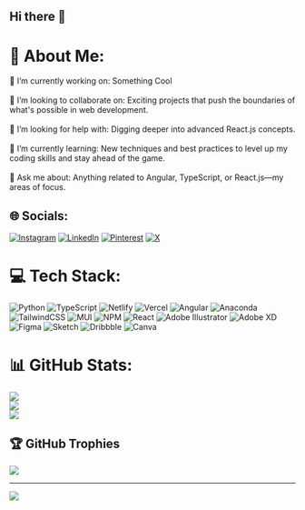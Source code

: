 ## Hi there 👋

# 💫 About Me:
🔭 I’m currently working on: Something Cool<br><br>👯 I’m looking to collaborate on: Exciting projects that push the boundaries of what's possible in web development.<br><br>🤝 I’m looking for help with: Digging deeper into advanced React.js concepts.<br><br>🌱 I’m currently learning: New techniques and best practices to level up my coding skills and stay ahead of the game.<br><br>💬 Ask me about: Anything related to Angular, TypeScript, or React.js—my areas of focus. <br>


## 🌐 Socials:
[![Instagram](https://img.shields.io/badge/Instagram-%23E4405F.svg?logo=Instagram&logoColor=white)](https://instagram.com/ngumbutlar) [![LinkedIn](https://img.shields.io/badge/LinkedIn-%230077B5.svg?logo=linkedin&logoColor=white)](https://linkedin.com/in/in/ngum-butlar) [![Pinterest](https://img.shields.io/badge/Pinterest-%23E60023.svg?logo=Pinterest&logoColor=white)](https://pinterest.com/ngumbutlar) [![X](https://img.shields.io/badge/X-black.svg?logo=X&logoColor=white)](https://x.com/ngum_butlar) 

# 💻 Tech Stack:
![Python](https://img.shields.io/badge/python-3670A0?style=for-the-badge&logo=python&logoColor=ffdd54) ![TypeScript](https://img.shields.io/badge/typescript-%23007ACC.svg?style=for-the-badge&logo=typescript&logoColor=white) ![Netlify](https://img.shields.io/badge/netlify-%23000000.svg?style=for-the-badge&logo=netlify&logoColor=#00C7B7) ![Vercel](https://img.shields.io/badge/vercel-%23000000.svg?style=for-the-badge&logo=vercel&logoColor=white) ![Angular](https://img.shields.io/badge/angular-%23DD0031.svg?style=for-the-badge&logo=angular&logoColor=white) ![Anaconda](https://img.shields.io/badge/Anaconda-%2344A833.svg?style=for-the-badge&logo=anaconda&logoColor=white) ![TailwindCSS](https://img.shields.io/badge/tailwindcss-%2338B2AC.svg?style=for-the-badge&logo=tailwind-css&logoColor=white) ![MUI](https://img.shields.io/badge/MUI-%230081CB.svg?style=for-the-badge&logo=mui&logoColor=white) ![NPM](https://img.shields.io/badge/NPM-%23CB3837.svg?style=for-the-badge&logo=npm&logoColor=white) ![React](https://img.shields.io/badge/react-%2320232a.svg?style=for-the-badge&logo=react&logoColor=%2361DAFB) ![Adobe Illustrator](https://img.shields.io/badge/adobe%20illustrator-%23FF9A00.svg?style=for-the-badge&logo=adobe%20illustrator&logoColor=white) ![Adobe XD](https://img.shields.io/badge/Adobe%20XD-470137?style=for-the-badge&logo=Adobe%20XD&logoColor=#FF61F6) ![Figma](https://img.shields.io/badge/figma-%23F24E1E.svg?style=for-the-badge&logo=figma&logoColor=white) ![Sketch](https://img.shields.io/badge/Sketch-FFB387?style=for-the-badge&logo=sketch&logoColor=black) ![Dribbble](https://img.shields.io/badge/Dribbble-EA4C89?style=for-the-badge&logo=dribbble&logoColor=white) ![Canva](https://img.shields.io/badge/Canva-%2300C4CC.svg?style=for-the-badge&logo=Canva&logoColor=white)
# 📊 GitHub Stats:
![](https://github-readme-stats.vercel.app/api?username=Ngumbutlar&theme=dark&hide_border=false&include_all_commits=true&count_private=true)<br/>
![](https://github-readme-streak-stats.herokuapp.com/?user=Ngumbutlar&theme=dark&hide_border=false)<br/>
![](https://github-readme-stats.vercel.app/api/top-langs/?username=Ngumbutlar&theme=dark&hide_border=false&include_all_commits=true&count_private=true&layout=compact)

## 🏆 GitHub Trophies
![](https://github-profile-trophy.vercel.app/?username=Ngumbutlar&theme=radical&no-frame=false&no-bg=true&margin-w=4)

---
[![](https://visitcount.itsvg.in/api?id=Ngumbutlar&icon=0&color=0)](https://visitcount.itsvg.in)

<!-- Proudly created with GPRM ( https://gprm.itsvg.in ) -->
